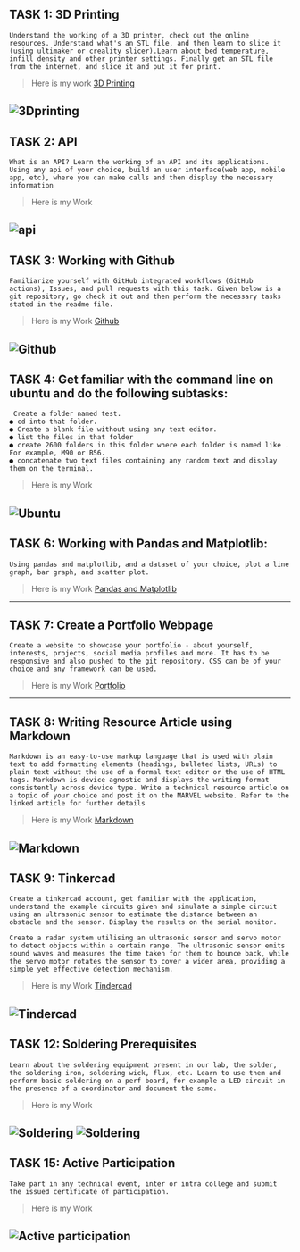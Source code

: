 ## TASK 1: 3D Printing
```
Understand the working of a 3D printer, check out the online resources. Understand what's an STL file, and then learn to slice it (using ultimaker or creality slicer).Learn about bed temperature, infill density and other printer settings. Finally get an STL file from the internet, and slice it and put it for print.
```
> Here is my work [3D Printing](https://github.com/poovarasansivakumar2003/Marvel_Batch_4_works/tree/main/Level%201/3D%20printing)

![3Dprinting](https://github.com/poovarasansivakumar2003/Marvel_Batch_4_works/blob/main/Level%201/3D%20printing/20231117_115827.jpg?raw=true)
---
## TASK 2: API
```
What is an API? Learn the working of an API and its applications. Using any api of your choice, build an user interface(web app, mobile app, etc), where you can make calls and then display the necessary information
```
> Here is my Work

![api](https://github.com/poovarasansivakumar2003/Marvel_Batch_4_works/blob/main/Level%201/Api/API.jpg?raw=true)
---
## TASK 3: Working with Github
```
Familiarize yourself with GitHub integrated workflows (GitHub actions), Issues, and pull requests with this task. Given below is a git repository, go check it out and then perform the necessary tasks stated in the readme file.
```
> Here is my Work [Github](https://github.com/UVCE-Marvel/git-task/pull/56)

![Github](https://github.com/poovarasansivakumar2003/Marvel_Batch_4_works/blob/main/Level%201/Working%20with%20Github/Pull%20requests%20%C2%B7%20UVCE-Marvel_git-task%20-%20Google%20Chrome%2009-Dec-23%209_43_04%20PM.png?raw=true)
---
## TASK 4: Get familiar with the command line on ubuntu and do the following subtasks:

```
 Create a folder named test.
● cd into that folder.
● Create a blank file without using any text editor.
● list the files in that folder
● create 2600 folders in this folder where each folder is named like . For example, M90 or B56.
● concatenate two text files containing any random text and display them on the terminal.
```
> Here is my Work

![Ubuntu](https://github.com/poovarasansivakumar2003/Marvel_Batch_4_works/blob/main/Level%201/Ubuntu/Ubuntu.jpg?raw=true)
---
## TASK 6: Working with Pandas and Matplotlib:
```
Using pandas and matplotlib, and a dataset of your choice, plot a line graph, bar graph, and scatter plot.
```
> Here is my Work [Pandas and Matplotlib](https://github.com/poovarasansivakumar2003/Marvel_Batch_4_works/blob/main/Level%201/Pandas%20and%20Matplotlib/TASK_6_Working_with_Pandas_and_Matplotlib.ipynb)
---
## TASK 7: Create a Portfolio Webpage
```
Create a website to showcase your portfolio - about yourself, interests, projects, social media profiles and more. It has to be responsive and also pushed to the git repository. CSS can be of your choice and any framework can be used.
```
> Here is my Work [Portfolio](https://poovarasansivakumar2003.github.io/Portfolio/)
---
## TASK 8: Writing Resource Article using Markdown
```
Markdown is an easy-to-use markup language that is used with plain text to add formatting elements (headings, bulleted lists, URLs) to plain text without the use of a formal text editor or the use of HTML tags. Markdown is device agnostic and displays the writing format consistently across device type. Write a technical resource article on a topic of your choice and post it on the MARVEL website. Refer to the linked article for further details
```
> Here is my Work [Markdown](https://hub.uvcemarvel.in/article/80fc56f1-7660-459c-91ed-2e7899b23a99)

![Markdown](https://github.com/poovarasansivakumar2003/Marvel_Batch_4_works/blob/main/Level%201/markdown/TASK%208_%20Writing%20Resource%20Article%20using%20Markdown%20_%20UVCE%20MARVEL%20-%20Google%20Chrome%2006-Jan-24%207_26_34%20PM.png?raw=true )
---
## TASK 9: Tinkercad
```
Create a tinkercad account, get familiar with the application, understand the example circuits given and simulate a simple circuit using an ultrasonic sensor to estimate the distance between an obstacle and the sensor. Display the results on the serial monitor.

Create a radar system utilising an ultrasonic sensor and servo motor to detect objects within a certain range. The ultrasonic sensor emits sound waves and measures the time taken for them to bounce back, while the servo motor rotates the sensor to cover a wider area, providing a simple yet effective detection mechanism.
```
> Here is my Work [Tindercad](https://www.tinkercad.com/things/aabKbq2W4zP-tindercad-marvel-task-by-poovarasan)

![Tindercad](https://github.com/poovarasansivakumar2003/Marvel_Batch_4_works/blob/main/Level%201/Tindercad/SmartSelect_20240102-200959_Chrome.jpg?raw=true)
---
## TASK 12: Soldering Prerequisites
```
Learn about the soldering equipment present in our lab, the solder, the soldering iron, soldering wick, flux, etc. Learn to use them and perform basic soldering on a perf board, for example a LED circuit in the presence of a coordinator and document the same.
```
> Here is my Work

![Soldering](https://github.com/poovarasansivakumar2003/Marvel_Batch_4_works/blob/main/Level%201/Soldering%20Prerequisites/IMG-20231207-WA0000.jpg?raw=true)
![Soldering](https://github.com/poovarasansivakumar2003/Marvel_Batch_4_works/blob/main/Level%201/Soldering%20Prerequisites/Screenshot_20231218-141830_Instagram%20Lite.jpg?raw=true)
---
## TASK 15: Active Participation
```
Take part in any technical event, inter or intra college and submit the issued certificate of participation.
```
> Here is my Work

![Active participation](https://github.com/poovarasansivakumar2003/Marvel_Batch_4_works/blob/main/Level%201/Active%20Participation/SmartSelect_20240102-155822_OneDrive.jpg?raw=true)
---
